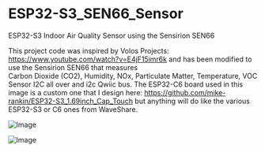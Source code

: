 # ESP32-S3_SEN66_Sensor
ESP32-S3 Indoor Air Quality Sensor using the Sensirion SEN66

This project code was inspired by Volos Projects: https://www.youtube.com/watch?v=E4jF15imr6k and has been modified to use the Sensirion SEN66 that measures 	
Carbon Dioxide (CO2), Humidity, NOx, Particulate Matter, Temperature, VOC Sensor I2C all over and i2c Qwiic bus. The ESP32-C6 board used in this image is a custom one that I design here: https://github.com/mike-rankin/ESP32-S3_1.69inch_Cap_Touch but anything will do like the various ESP32-S3 or C6 ones from WaveShare.

![Image](https://github.com/user-attachments/assets/5fa77a00-8831-4bec-977a-aafe0c30eead)

![Image](https://github.com/user-attachments/assets/0d97d4eb-0a28-4954-a623-4c798a73fc21)
